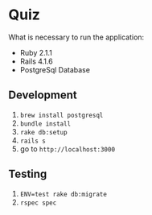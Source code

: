 # Quiz

What is necessary to run the application:

- Ruby 2.1.1
- Rails 4.1.6
- PostgreSql Database
   
## Development

1. ```brew install postgresql```
2. ```bundle install```
3. ```rake db:setup```
4. ```rails s```
5. go to ```http://localhost:3000```

## Testing

1. ```ENV=test rake db:migrate```
2. ```rspec spec```


